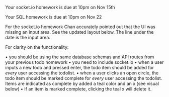 Your socket.io homework is due at 10pm on Nov 15th

Your SQL homework is due at 10pm on Nov 22

For the socket.io homework Chan accurately pointed out that the UI was missing an input area. See the updated layout below. The line under the date is the input area.

For clarity on the functionality:

• you should be using the same database schemas and API routes from your previous todo homework
• you need to include socket.io
• when a user inputs a new todo and pressed enter, the todo item should be added for _every_ user accessing the todolist.
• when a user clicks an open circle, the todo item should be marked complete for _every_ user accessing the todolist. Items are indicated as complete by added a teal color and an x (see visual below)
• If an item is marked complete, clicking the teal x will delete it.